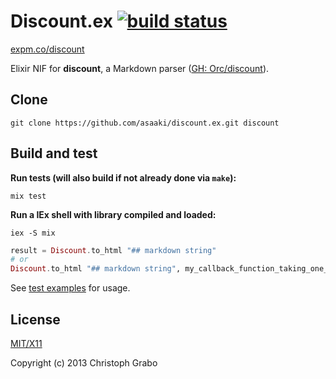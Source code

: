 # Discount.ex [![build status](https://travis-ci.org/asaaki/discount.ex.png?branch=master)](https://travis-ci.org/asaaki/discount.ex)

[expm.co/discount](http://expm.co/discount)

Elixir NIF for **discount**, a Markdown parser ([GH: Orc/discount](https://github.com/Orc/discount)).



## Clone

```shell
git clone https://github.com/asaaki/discount.ex.git discount
```



## Build and test

__Run tests (will also build if not already done via `make`):__

```shell
mix test
```

__Run a IEx shell with library compiled and loaded:__

```shell
iex -S mix
```

```elixir
result = Discount.to_html "## markdown string"
# or
Discount.to_html "## markdown string", my_callback_function_taking_one_argument
```


See [test examples](./test/discount_test.exs) for usage.


## License

[MIT/X11](./LICENSE)

Copyright (c) 2013 Christoph Grabo

